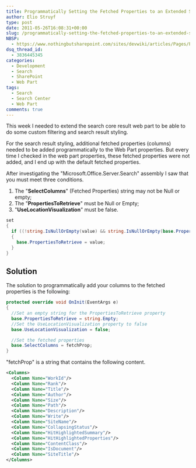 ```yaml
---
title: Programmatically Setting the Fetched Properties to an Extended Search Core Result Web Part
author: Elio Struyf
type: post
date: 2011-05-26T16:08:31+00:00
slug: /programmatically-setting-the-fetched-properties-to-an-extended-search-core-result-web-part/
NBSP:
  - https://www.nothingbutsharepoint.com/sites/devwiki/articles/Pages/Programmatically-Setting-the-Fetched-Properties-to-an-Extended-Search-Core-Result-Web-Part.aspx
dsq_thread_id:
  - 3836445345
categories:
  - Development
  - Search
  - SharePoint
  - Web Part
tags:
  - Search
  - Search Center
  - Web Part
comments: true
---
```


This week I needed to extend the search core result web part to be able to do some custom filtering and search result styling.

For the search result styling, additional fetched properties (columns) needed to be added programmatically to the Web Part properties. But every time I checked in the web part properties, these fetched properties were not added, and I end up with the default fetched properties.

After investigating the "Microsoft.Office.Server.Search" assembly I saw that you must meet three conditions.

1.  The "**SelectColumns**" (Fetched Properties) string may not be Null or empty;
2.  The "**PropertiesToRetrieve**" must be Null or Empty;
3.  "**UseLocationVisualization**" must be false.

```csharp
set
{
  if ((!string.IsNullOrEmpty(value) && string.IsNullOrEmpty(base.PropertiesToRetrieve)) && !base.UseLocationVisualization)
  {
    base.PropertiesToRetrieve = value;
  }
}
```


## Solution

The solution to programmatically add your columns to the fetched properties is the following:


```csharp
protected override void OnInit(EventArgs e)
{
  //Set an empty string for the PropertiesToRetrieve property
  base.PropertiesToRetrieve = string.Empty;
  //Set the UseLocationVisualization property to false
  base.UseLocationVisualization = false;

  //Set the fetched properties
  base.SelectColumns = fetchProp;
}
```


"fetchProp" is a string that contains the following content.

```xml
<Columns>
  <Column Name="WorkId"/>
  <Column Name="Rank"/>
  <Column Name="Title"/>
  <Column Name="Author"/>
  <Column Name="Size"/>
  <Column Name="Path"/>
  <Column Name="Description"/>
  <Column Name="Write"/>
  <Column Name="SiteName"/>
  <Column Name="CollapsingStatus"/>
  <Column Name="HitHighlightedSummary"/>
  <Column Name="HitHighlightedProperties"/>
  <Column Name="ContentClass"/>
  <Column Name="IsDocument"/>
  <Column Name="SiteTitle"/>
</Columns>
```
